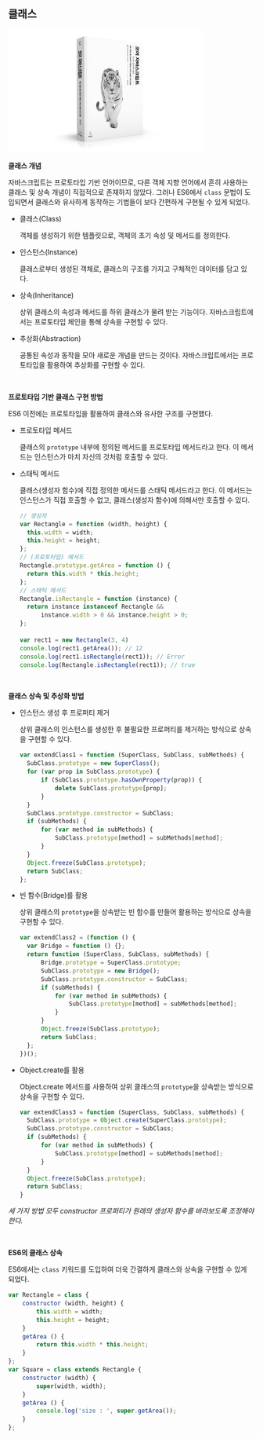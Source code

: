 ## 클래스

<img src="./img/book_img.jpg" width="400" height="250"/>

<br/>

**클래스 개념**

자바스크립트는 프로토타입 기반 언어이므로, 다른 객체 지향 언어에서 흔히 사용하는 클래스 및 상속 개념이 직접적으로 존재하지 않았다. 그러나 ES6에서 `class` 문법이 도입되면서 클래스와 유사하게 동작하는 기법들이 보다 간편하게 구현될 수 있게 되었다.

- 클래스(Class)
  
  객체를 생성하기 위한 템플릿으로, 객체의 초기 속성 및 메서드를 정의한다.

- 인스턴스(Instance)
  
  클래스로부터 생성된 객체로, 클래스의 구조를 가지고 구체적인 데이터를 담고 있다.

- 상속(Inheritance)
  
  상위 클래스의 속성과 메서드를 하위 클래스가 물려 받는 기능이다. 자바스크립트에서는 프로토타입 체인을 통해 상속을 구현할 수 있다.

- 추상화(Abstraction)
  
  공통된 속성과 동작을 모아 새로운 개념을 만드는 것이다. 자바스크립트에서는 프로토타입을 활용하여 추상화를 구현할 수 있다.

<br/>

**프로토타입 기반 클래스 구현 방법**

ES6 이전에는 프로토타입을 활용하여 클래스와 유사한 구조를 구현했다.

- 프로토타입 메서드
  
  클래스의 `prototype` 내부에 정의된 메서드를 프로토타입 메서드라고 한다. 이 메서드는 인스턴스가 마치 자신의 것처럼 호출할 수 있다.

- 스태틱 메서드
  
  클래스(생성자 함수)에 직접 정의한 메서드를 스태틱 메서드라고 한다. 이 메서드는 인스턴스가 직접 호출할 수 없고, 클래스(생성자 함수)에 의해서만 호출할 수 있다.

  ```javascript
  // 생성자
  var Rectangle = function (width, height) {
    this.width = width;
    this.height = height;
  };
  // (프로토타입) 메서드
  Rectangle.prototype.getArea = function () {
    return this.width * this.height;
  };
  // 스태틱 메서드
  Rectangle.isRectangle = function (instance) {
    return instance instanceof Rectangle &&
        instance.width > 0 && instance.height > 0;
  };

  var rect1 = new Rectangle(3, 4)
  console.log(rect1.getArea()); // 12
  console.log(rect1.isRectangle(rect1)); // Error
  console.log(Rectangle.isRectangle(rect1)); // true
  ```

<br/>

**클래스 상속 및 추상화 방법**

- 인스턴스 생성 후 프로퍼티 제거
  
  상위 클래스의 인스턴스를 생성한 후 불필요한 프로퍼티를 제거하는 방식으로 상속을 구현할 수 있다.

  ```javascript
  var extendClass1 = function (SuperClass, SubClass, subMethods) {
    SubClass.prototype = new SuperClass();
    for (var prop in SubClass.prototype) {
        if (SubClass.prototype.hasOwnProperty(prop)) {
            delete SubClass.prototype[prop];
        }
    }
    SubClass.prototype.constructor = SubClass;
    if (subMethods) {
        for (var method in subMethods) {
            SubClass.prototype[method] = subMethods[method];
        }
    }
    Object.freeze(SubClass.prototype);
    return SubClass;
  };
  ```

- 빈 함수(Bridge)를 활용
  
  상위 클래스의 `prototype`을 상속받는 빈 함수를 만들어 활용하는 방식으로 상속을 구현할 수 있다.

  ```javascript
  var extendClass2 = (function () {
    var Bridge = function () {};
    return function (SuperClass, SubClass, subMethods) {
        Bridge.prototype = SuperClass.prototype;
        SubClass.prototype = new Bridge();
        SubClass.prototype.constructor = SubClass;
        if (subMethods) {
            for (var method in subMethods) {
                SubClass.prototype[method] = subMethods[method];
            }
        }
        Object.freeze(SubClass.prototype);
        return SubClass;
    };
  })();
  ```

- Object.create를 활용
  
  Object.create 메서드를 사용하여 상위 클래스의 `prototype`을 상속받는 방식으로 상속을 구현할 수 있다.

  ```javascript
  var extendClass3 = function (SuperClass, SubClass, subMethods) {
    SubClass.prototype = Object.create(SuperClass.prototype);
    SubClass.prototype.constructor = SubClass;
    if (subMethods) {
        for (var method in subMethods) {
            SubClass.prototype[method] = subMethods[method];
        }
    }
    Object.freeze(SubClass.prototype);
    return SubClass;
  }
  ```

*세 가지 방법 모두 constructor 프로퍼티가 원래의 생성자 함수를 바라보도록 조정해야 한다.*

<br/>

**ES6의 클래스 상속**

ES6에서는 `class` 키워드를 도입하여 더욱 간결하게 클래스와 상속을 구현할 수 있게 되었다.

```javascript
var Rectangle = class {
    constructor (width, height) {
        this.width = width;
        this.height = height;
    }
    getArea () {
        return this.width * this.height;
    }
};
var Square = class extends Rectangle {
    constructor (width) {
        super(width, width);
    }
    getArea () {
        console.log('size : ', super.getArea());
    }
};
```